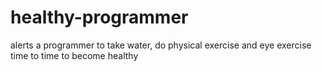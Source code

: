 # healthy-programmer
alerts a programmer to take water, do physical exercise and eye exercise time to time to become healthy
